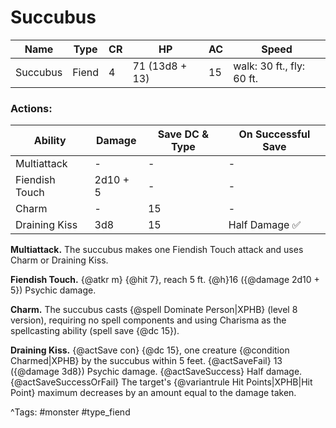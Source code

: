 # Succubus

| Name | Type | CR | HP | AC | Speed |
|------|------|----|----|----|-------|
| Succubus | Fiend | 4 | 71 (13d8 + 13) | 15 | walk: 30 ft., fly: 60 ft. |

### Actions:

| Ability | Damage | Save DC & Type | On Successful Save |
|---------|--------|----------------|--------------------|
| Multiattack | - | - | - |
| Fiendish Touch | 2d10 + 5 | - | - |
| Charm | - | 15 | - |
| Draining Kiss | 3d8 | 15 | Half Damage ✅ |


**Multiattack.** The succubus makes one Fiendish Touch attack and uses Charm or Draining Kiss.

**Fiendish Touch.** {@atkr m} {@hit 7}, reach 5 ft. {@h}16 ({@damage 2d10 + 5}) Psychic damage.

**Charm.** The succubus casts {@spell Dominate Person|XPHB} (level 8 version), requiring no spell components and using Charisma as the spellcasting ability (spell save {@dc 15}).

**Draining Kiss.** {@actSave con} {@dc 15}, one creature {@condition Charmed|XPHB} by the succubus within 5 feet. {@actSaveFail} 13 ({@damage 3d8}) Psychic damage. {@actSaveSuccess} Half damage. {@actSaveSuccessOrFail} The target's {@variantrule Hit Points|XPHB|Hit Point} maximum decreases by an amount equal to the damage taken.

^Tags: #monster #type_fiend